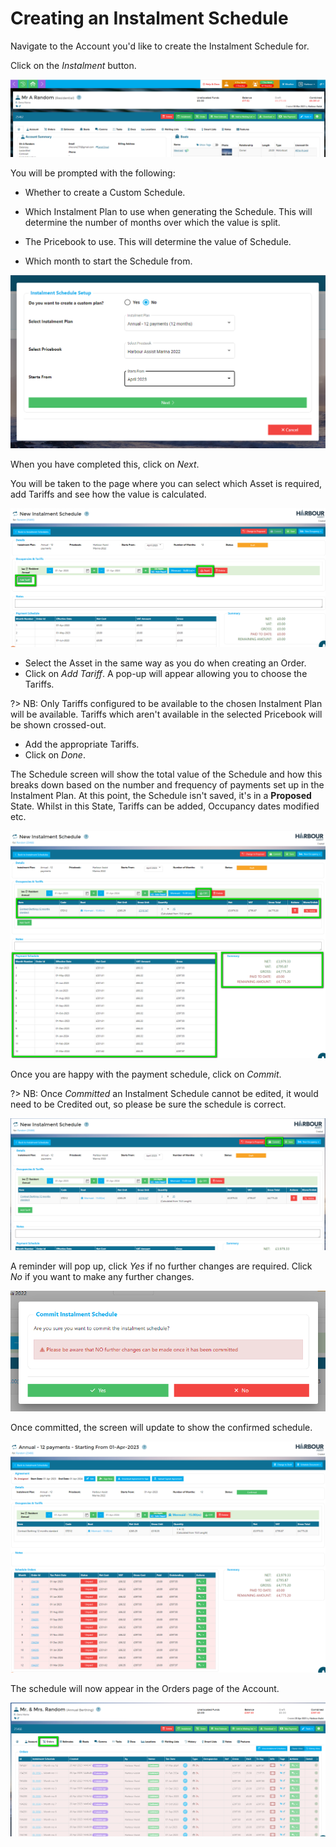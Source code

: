# Creating an Instalment Schedule #

Navigate to the Account you'd like to create the Instalment Schedule for.

Click on the *Instalment* button.

![image-20230427144314767](image-20230427144314767.png)

You will be prompted with the following:

- Whether to create a Custom Schedule.

- Which Instalment Plan to use when generating the Schedule.  This will determine the number of months over which the value is split.

- The Pricebook to use.  This will determine the value of Schedule.

- Which month to start the Schedule from. 

![image-20230420143900297](image-20230420143900297.png)

When you have completed this, click on *Next*.  

You will be taken to the page where you can select which Asset is required, add Tariffs and see how the value is calculated.

![image-20230420144117161](image-20230420144117161.png)

- Select the Asset in the same way as you do when creating an Order.
- Click on *Add Tariff*.  A pop-up will appear allowing you to choose the Tariffs.

?> NB: Only Tariffs configured to be available to the chosen Instalment Plan will be available.  Tariffs which aren't available in the selected Pricebook will be shown crossed-out.

-  Add the appropriate Tariffs.
- Click on *Done*.

The Schedule screen will show the total value of the Schedule and how this breaks down based on the number and frequency of payments set up in the Instalment Plan.  At this point, the Schedule isn't saved, it's in a **Proposed** State.  Whilst in this State, Tariffs can be added, Occupancy dates modified etc.  

![image-20230420144352073](image-20230420144352073.png)

Once you are happy with the payment schedule, click on *Commit*.

?> NB: Once *Committed* an Instalment Schedule cannot be edited, it would need to be Credited out, so please be sure the schedule is correct.

![image-20230420144437652](image-20230420144437652.png)

A reminder will pop up, click *Yes* if no further changes are required. Click *No* if you want to make any further changes.

![image-20230420144522996](image-20230420144522996.png)

Once committed, the screen will update to show the confirmed schedule.

![image-20230420144753104](image-20230420144753104.png)

The schedule will now appear in the Orders page of the Account.

![image-20230420144915282](image-20230420144915282.png)
